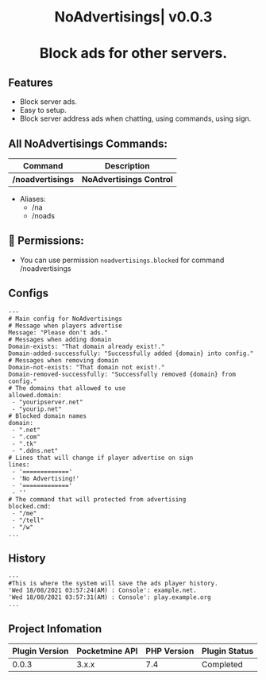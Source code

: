 <div align="center">
<h1>NoAdvertisings| v0.0.3<h1>
<p>Block ads for other servers.</p>
</div>
  
## Features
- Block server ads.
- Easy to setup.
- Block server address ads when chatting, using commands, using sign.

## All NoAdvertisings Commands:

| **Command** | **Description** |
| --- | --- |
| **/noadvertisings** | **NoAdvertisings Control** |
- Aliases:
  - /na
  - /noads

## 📃  Permissions:

- You can use permission `noadvertisings.blocked` for command /noadvertisings
## Configs
 ```
 ---
# Main config for NoAdvertisings
# Message when players advertise
Message: "Please don't ads."
# Messages when adding domain
Domain-exists: "That domain already exist!."
Domain-added-successfully: "Successfully added {domain} into config."
# Messages when removing domain
Domain-not-exists: "That domain not exist!."
Domain-removed-successfully: "Successfully removed {domain} from config."
# The domains that allowed to use
allowed.domain:
  - "youripserver.net"
  - "yourip.net"
# Blocked domain names
domain:
  - ".net"
  - ".com"
  - ".tk"
  - ".ddns.net"
# Lines that will change if player advertise on sign
lines:
  - '============='
  - 'No Advertising!'
  - '============='
  - ''
# The command that will protected from advertising
blocked.cmd:
  - "/me"
  - "/tell"
  - "/w"
...
 ```
## History
 ```
---
#This is where the system will save the ads player history.
'Wed 18/08/2021 03:57:24(AM) : Console': example.net.
'Wed 18/08/2021 03:57:31(AM) : Console': play.example.org
...
 ```
## Project Infomation

| Plugin Version | Pocketmine API | PHP Version | Plugin Status |
|---|---|---|---|
| 0.0.3 | 3.x.x | 7.4 | Completed |
 
